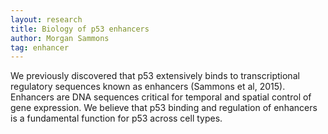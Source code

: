 ```yaml
---
layout: research
title: Biology of p53 enhancers
author: Morgan Sammons
tag: enhancer
---
```


We previously discovered that p53 extensively binds to transcriptional regulatory sequences known as enhancers (Sammons et al, 2015).  Enhancers are DNA sequences critical for temporal and spatial control of gene expression. We believe that p53 binding and regulation of enhancers is a fundamental function for p53 across cell types.